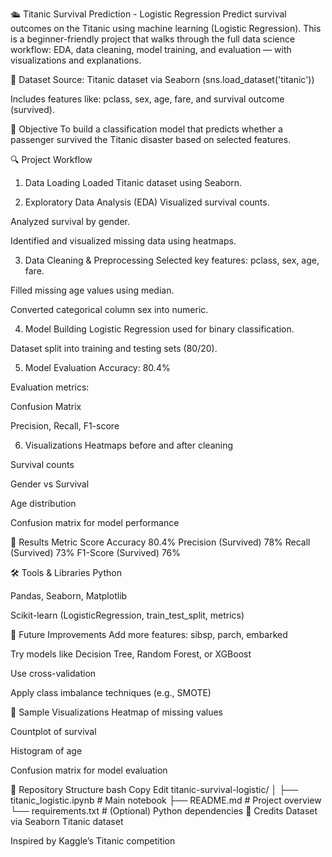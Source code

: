 
🛳️ Titanic Survival Prediction - Logistic Regression
Predict survival outcomes on the Titanic using machine learning (Logistic Regression). This is a beginner-friendly project that walks through the full data science workflow: EDA, data cleaning, model training, and evaluation — with visualizations and explanations.

📁 Dataset
Source: Titanic dataset via Seaborn (sns.load_dataset('titanic'))

Includes features like: pclass, sex, age, fare, and survival outcome (survived).

🧠 Objective
To build a classification model that predicts whether a passenger survived the Titanic disaster based on selected features.

🔍 Project Workflow
1. Data Loading
Loaded Titanic dataset using Seaborn.

2. Exploratory Data Analysis (EDA)
Visualized survival counts.

Analyzed survival by gender.

Identified and visualized missing data using heatmaps.

3. Data Cleaning & Preprocessing
Selected key features: pclass, sex, age, fare.

Filled missing age values using median.

Converted categorical column sex into numeric.

4. Model Building
Logistic Regression used for binary classification.

Dataset split into training and testing sets (80/20).

5. Model Evaluation
Accuracy: 80.4%

Evaluation metrics:

Confusion Matrix

Precision, Recall, F1-score

6. Visualizations
Heatmaps before and after cleaning

Survival counts

Gender vs Survival

Age distribution

Confusion matrix for model performance

🧪 Results
Metric	Score
Accuracy	80.4%
Precision (Survived)	78%
Recall (Survived)	73%
F1-Score (Survived)	76%

🛠️ Tools & Libraries
Python

Pandas, Seaborn, Matplotlib

Scikit-learn (LogisticRegression, train_test_split, metrics)

🚀 Future Improvements
Add more features: sibsp, parch, embarked

Try models like Decision Tree, Random Forest, or XGBoost

Use cross-validation

Apply class imbalance techniques (e.g., SMOTE)

📸 Sample Visualizations
Heatmap of missing values

Countplot of survival

Histogram of age

Confusion matrix for model evaluation

📂 Repository Structure
bash
Copy
Edit
titanic-survival-logistic/
│
├── titanic_logistic.ipynb        # Main notebook
├── README.md                     # Project overview
└── requirements.txt              # (Optional) Python dependencies
🙌 Credits
Dataset via Seaborn Titanic dataset

Inspired by Kaggle’s Titanic competition

